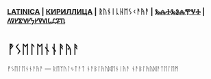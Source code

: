 ### [LATINICA](../Latn/Vselennaya.md) | [КИРИЛЛИЦА](../Cyrl/Вселенная.md) | ᚱᚢᚾᛁᚳᚺᛖᛊᚲᚨᚤᚨ | [ⰃⰎⰀⰃⰑⰎⰉⰜⰀ](../Glag/Ⰲⱄⰵⰾⰵⱀⱀⰰⱑ.md) | [𐍓𐍠𐍔𐍮𐍝𐍔𐍟𐍔𐍠𐍜𐍡𐍚𐍐𐍴](../Perm/𐍮𐍡𐍔𐍛𐍔𐍝𐍝𐍐𐍴.md)

#  ᚡᛊᛖᛚᛖᚾᚾᚨᚤᚨ

ᚡᛊᛖᛚᛖᚾᚾᚨᚤᚨ — ᚱᛖᛉᚢᛚᛃᛏᚨᛏ ᚾᚨᛒᛚᚤᚢᛞᛖᚾᛁᚤᚨ ᚾᚨᛒᛚᚤᚢᛞᚨᛏᛖᛚᛖᛗ
